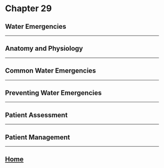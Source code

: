 # Chapter 29
## Water Emergencies

---

## Anatomy and Physiology

---

## Common Water Emergencies

---

## Preventing Water Emergencies

---

## Patient Assessment

---

## Patient Management

---

## [Home](./index.html)